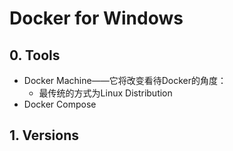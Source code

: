 # Docker for Windows

## 0. Tools

* Docker Machine——它将改变看待Docker的角度：
  * 最传统的方式为Linux Distribution
* Docker Compose

## 1. Versions



